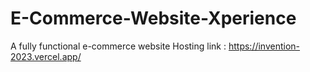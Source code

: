 # E-Commerce-Website-Xperience
A fully functional e-commerce website
Hosting link : https://invention-2023.vercel.app/
